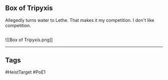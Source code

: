 ## Box of Tripyxis
Allegedly turns water to Lethe. That makes it my competition. 
I don't like competition.
## 
![[Box of Tripyxis.png]]

---
## Tags
#HeistTarget
#PoE1 